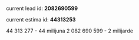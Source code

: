 
current lead id: **2082690599**

current estima id: **44313253**

44 313 277 - 44 milijuna
2 082 690 599 - 2 milijarde
